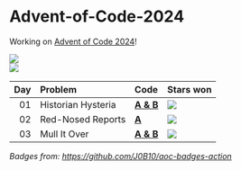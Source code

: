 # Advent-of-Code-2024

Working on [Advent of Code 2024](https://adventofcode.com/2024/)!

![](https://img.shields.io/badge/days%20completed-3-red)  
![](https://img.shields.io/badge/stars%20⭐-5-yellow)

| Day | Problem            | Code                    | Stars won                                             |
|----:|:-------------------|:------------------------|:------------------------------------------------------|
|  01 | Historian Hysteria | [**A & B**](01/day1.sh) | ![](https://img.shields.io/badge/stars%20⭐-2-yellow) |
|  02 | Red-Nosed Reports  | [**A**](02/day2.sh)     | ![](https://img.shields.io/badge/stars%20⭐-1-yellow) |
|  03 | Mull It Over       | [**A & B**](03/day3.sh) | ![](https://img.shields.io/badge/stars%20⭐-2-yellow) |

*Badges from: https://github.com/J0B10/aoc-badges-action*
